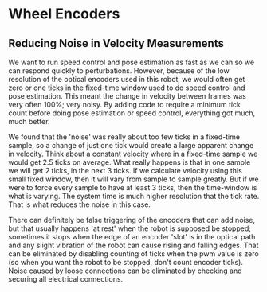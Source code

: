 # Wheel Encoders



## Reducing Noise in Velocity Measurements

We want to run speed control and pose estimation as fast as we can so we can respond quickly to perturbations.  However, because of the low resolution of the optical encoders used in this robot, we would often get zero or one ticks in the fixed-time window used to do speed control and pose estimation.  This meant the change in velocity between frames was very often 100%; very noisy.  By adding code to require a minimum tick count before doing pose estimation or speed control, everything got much, much better.

We found that the 'noise' was really about too few ticks in a fixed-time sample, so a change of just one tick would create a large apparent change in velocity.  Think about a constant velocity where in a fixed-time sample we would get 2.5 ticks on average.  What really happens is that in one sample we will get 2 ticks, in the next 3 ticks.  If we calculate velocity using this small fixed window, then it will vary from sample to sample greatly.  But if we were to force every sample to have at least 3 ticks, then the time-window is what is varying. The system time is much higher resolution that the tick rate.  That is what reduces the noise in this case.  

There can definitely be false triggering of the encoders that can add noise, but that usually happens 'at rest' when the robot is supposed be stopped; sometimes it stops when the edge of an encoder 'slot' is in the optical path and any slight vibration of the robot can cause rising and falling edges.  That can be eliminated by disabling counting of ticks when the pwm value is zero (so when you want the robot to be stopped, don't count encoder ticks). Noise caused by loose connections can be eliminated by checking and securing all electrical connections.